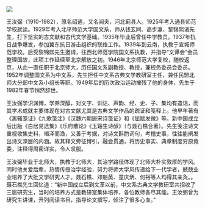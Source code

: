 ![](https://s2.loli.net/2022/09/02/q4yvxWPfNIdtBOV.png)

王汝弼（1910-1982），原名绍通，又名闻夫，河北蓟县人。1925年考入通县师范学校就读。1929年考入北平师范大学国文系，师从钱玄同、高步瀛、黎锦熙诸先生，打下坚实的古文献和古代文学基础。1935年毕业后曾任中学教员。1937年抗日战争爆发，参加冀东抗日游击组织的联络工作。1939年到云南，执教于宣城师范学校。后受黎锦熙先生邀请，往西北师范学院国文系执教，并指导“文谭会”会员整理国故，此项工作延续至北京解放之初。1946年北京师范大学复校，随校返京，从此一直任职于北京师大，历任国文系副教授、教授，兼校务委员会委员。1952年调整国文系为中文系，先生担任中文系古典文学教研室主任，兼任民盟北师大分部中文系小组长等职。1949年后的历次政治运动摧残了他的身体，先生于1982年春节悄然辞世。

王汝弼学识渊博，学养深醇，对文字、训诂、声韵、经、史、子、集均有造诣，而其学术成就主要体现在对古文献尤其是古典文学作品的疏证和笺释上。他早年著有《离骚笺证》《九歌笺注》《汉魏六朝唐宋诗笺证》和《屈赋发微》等。新中国成立后出版《白居易选集》《乐府散论》《玉谿生诗醇》（与聂石樵合著）。先生笺注诗文重视收集史料，竭泽而渔，又善于考据，对诗文斟酌词句，考稽史事，往往能阐发出诗文深层的内涵。故其释文旁征博引，融会贯通，将历史事实、典章制度穷原竟委，注释得周密详实，令人叹服。

王汝弼毕业于北师大，执教于北师大，其治学路径体现了北师大朴实敦厚的学风。同时他关爱后辈，热情传授治学经验，努力将师大学风传递给下一代学者，兢兢业业培养了大批文学研究人才。聂石樵、邓魁英、童庆炳、何裕等人均得其亲灸。。聂石樵先生回忆道：“新中国成立后到文革以前，中文系古典文学教研室共招收了三届研究生，当时的培养方式是教研室集体培养，各位教师各尽其能。王汝弼曾为研究生讲课，开列阅读书目，指导论文撰写，倾注了很多心血。”